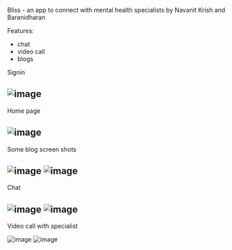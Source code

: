 Bliss - an app to connect with  mental health specialists by Navanit Krish and Baranidharan

Features:
- chat
- video call 
- blogs

Signin

![image](https://user-images.githubusercontent.com/81289674/139528699-72fa6a18-e699-4ee1-af40-dfb7ac24172e.png)
-----------------------------------------

Home page

![image](https://user-images.githubusercontent.com/81289674/139528781-cf2a554e-ecab-4eb2-b5ee-f05a2f0e9db6.png)
------------------------------------------

Some blog screen shots

![image](https://user-images.githubusercontent.com/81289674/139528800-c5d0ece6-4550-4087-bf4f-ecbab4be17f4.png)
![image](https://user-images.githubusercontent.com/81289674/139528796-681d256e-861f-4146-afec-d02195fac7fc.png)
------------------------------------------

Chat

![image](https://user-images.githubusercontent.com/81289674/139528791-315470cf-a528-42ae-8d8e-63dc436b77b9.png)
![image](https://user-images.githubusercontent.com/81289674/139528794-59bd2a61-58d5-47a4-b5a3-cf8b09d84c9f.png)
------------------------------------------

Video call with specialist

![image](https://user-images.githubusercontent.com/81289674/139528813-1683ce71-337a-4114-b7fe-a350b385c722.png)
![image](https://user-images.githubusercontent.com/81289674/139528819-a73ebf73-8186-4fbc-9e59-9a384edae543.png)
